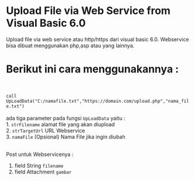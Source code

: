 # Upload File via Web Service from Visual Basic 6.0
Upload file via web service atau http/https dari visual basic 6.0. Webservice bisa dibuat menggunakan php,asp atau yang lainnya. 

<h1>Berikut ini cara menggunakannya :</h1></br>
<code>
call UpLoadData("C:/namafile.txt","https://domain.com/upload.php","nama_file.txt")  
</code></br>
ada tiga parameter pada fungsi <code>UpLoadData</code> yaitu :</br>
1. <code>strFilename</code> alamat file yang akan diupload</br>
2. <code>strTargetUrl</code> URL Webservice</br>
3. <code>namaFile</code> (Opsional) Nama File jika ingin diubah</br></br>

Post untuk Webservicenya : </br>
1. field String <code>filename</code></br>
2. field Attachment <code>gambar</code></br>
